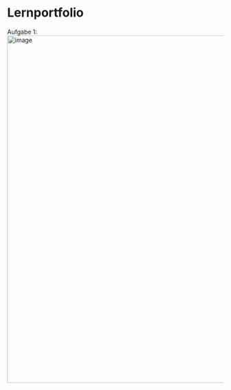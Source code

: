 # Lernportfolio

Aufgabe 1:
<img width="805" alt="image" src="https://github.com/user-attachments/assets/471ae424-590d-4125-ae36-ca74c764fd03" />
